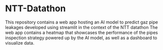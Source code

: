 # NTT-Datathon
This repository contains a web app hosting an AI model to predict gaz pipe leakages developed using streamlit in the context of the NTT datathon
The web app contains a heatmap that showcases the performance of the pipes inspection strategy powered up by the AI model, as well as a dashboard to visualize data.
<img src="https://github.com/yahyalrq/nttbayesgenes/raw/main/imgs/ntt-speed.gif" alt="" style="max-width: 100%; display: inline-block;" data-target="animated-image.originalImage">
